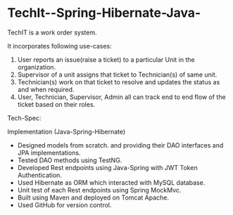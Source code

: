 # TechIt--Spring-Hibernate-Java-

TechIT is a work order system.

It incorporates following use-cases:

1. User reports an issue(raise a ticket) to a particular Unit in the organization.
1. Supervisor of a unit assigns that ticket to Technician(s) of same unit.
1. Technician(s) work on that ticket to resolve and updates the status as and when required.
1. User, Technician, Supervisor, Admin all can track end to end flow of the ticket based on their roles.

Tech-Spec:

Implementation (Java-Spring-Hibernate)

* Designed models from scratch. and providing their DAO interfaces and JPA implementations.
* Tested DAO methods using TestNG.
* Developed Rest endpoints using Java-Spring with JWT Token Authentication.
* Used Hibernate as ORM which interacted with MySQL database.
* Unit test of each Rest endpoints using Spring MockMvc.
* Built using Maven and deployed on Tomcat Apache.
* Used GitHub for version control.
